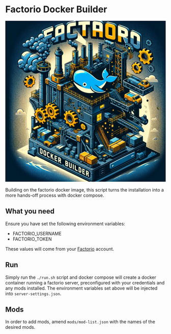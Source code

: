 # Factorio Docker Builder

![Docker Builder Image](./dalle-readme-image.png)

Building on the factorio docker image, this script turns the installation into a more hands-off process with docker compose.

## What you need

Ensure you have set the following environment variables:

- FACTORIO_USERNAME
- FACTORIO_TOKEN

These values will come from your [Factorio](https://www.factorio.com) account.

## Run

Simply run the `./run.sh` script and docker compose will create a docker container running a factorio server, preconfigured with your credentials and any mods installed. The environment variables set above will be injected into `server-settings.json`.

## Mods

In order to add mods, amend `mods/mod-list.json` with the names of the desired mods.
